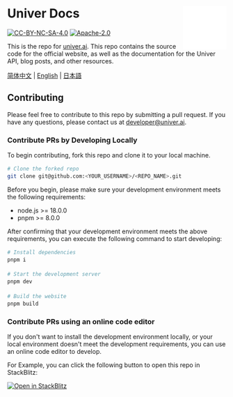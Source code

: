 # Univer Docs <picture><source media="(prefers-color-scheme: dark)" srcset="./src/assets/logo-light.svg"><source media="(prefers-color-scheme: light)" srcset="./src/assets/logo-dark.svg"><img align="right" valign="center" height="100" src="./src/assets/logo-light.svg" alt="Univer Logo" /></picture>

[![CC-BY-NC-SA-4.0](https://img.shields.io/badge/license-CC--BY--NC--SA--4.0-blue)](https://creativecommons.org/licenses/by-nc-sa/4.0/deed.en)
[![Apache-2.0](https://img.shields.io/badge/license-Apache--2.0-blue)](https://www.apache.org/licenses/LICENSE-2.0)

This is the repo for [univer.ai](https://univer.ai). This repo contains the source code for the official website, as well as the documentation for the Univer API, blog posts, and other resources.

[简体中文](https://univer.ai) | [English](https://univer.ai/en-us) | [日本語](https://univer.ai/ja-jp)

## Contributing

Please feel free to contribute to this repo by submitting a pull request. If you have any questions, please contact us at [developer@univer.ai](mailto:developer@univer.ai).

### Contribute PRs by Developing Locally

To begin contributing, fork this repo and clone it to your local machine.

```bash
# Clone the forked repo
git clone git@github.com:<YOUR_USERNAME>/<REPO_NAME>.git
```

Before you begin, please make sure your development environment meets the following requirements:

- node.js >= 18.0.0
- pnpm >= 8.0.0

After confirming that your development environment meets the above requirements, you can execute the following command to start developing:

```bash
# Install dependencies
pnpm i

# Start the development server
pnpm dev

# Build the website
pnpm build
```

### Contribute PRs using an online code editor

If you don't want to install the development environment locally, or your local environment doesn't meet the development requirements, you can use an online code editor to develop.

For Example, you can click the following button to open this repo in StackBlitz:

[![Open in StackBlitz](https://img.shields.io/badge/StackBlitz-Open%20in%20StackBlitz-blue?logo=stackblitz)](https://stackblitz.com/github/dream-num/docs)
